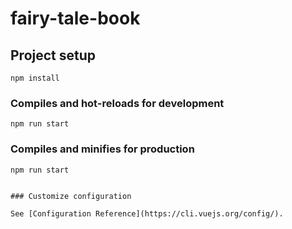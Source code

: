 # fairy-tale-book

## Project setup

```
npm install
```

### Compiles and hot-reloads for development

```
npm run start
```

### Compiles and minifies for production

```
npm run start
```

```

### Customize configuration

See [Configuration Reference](https://cli.vuejs.org/config/).
